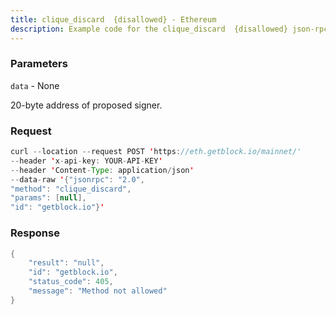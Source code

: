 ```yaml
---
title: clique_discard  {disallowed} - Ethereum
description: Example code for the clique_discard  {disallowed} json-rpc method. Сomplete guide on how to use clique_discard  {disallowed} json-rpc in GetBlock.io Web3 documentation.
---
```


### Parameters


`data` - None

20-byte address of proposed signer.

### Request

``` java
curl --location --request POST 'https://eth.getblock.io/mainnet/' 
--header 'x-api-key: YOUR-API-KEY' 
--header 'Content-Type: application/json' 
--data-raw '{"jsonrpc": "2.0",
"method": "clique_discard",
"params": [null],
"id": "getblock.io"}'
```

###  Response

``` java
{
    "result": "null",
    "id": "getblock.io",
    "status_code": 405,
    "message": "Method not allowed"
}
```

